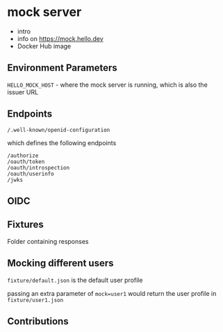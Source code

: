 # mock server

- intro
- info on https://mock.hello.dev
- Docker Hub image

## Environment Parameters

`HELLO_MOCK_HOST` - where the mock server is running, which is also the issuer URL

## Endpoints

    /.well-known/openid-configuration

which defines the following endpoints

    /authorize
    /oauth/token
    /oauth/introspection
    /oauth/userinfo
    /jwks

## OIDC 

## Fixtures

Folder containing responses 

## Mocking different users

`fixture/default.json` is the default user profile

passing an extra parameter of `mock=user1` would return the user profile in `fixture/user1.json`

## Contributions
